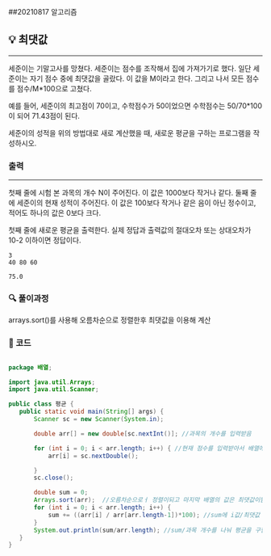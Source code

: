 ##20210817 알고리즘

## 💡 최댓값 
---
세준이는 기말고사를 망쳤다. 세준이는 점수를 조작해서 집에 가져가기로 했다. 일단 세준이는 자기 점수 중에 최댓값을 골랐다. 이 값을 M이라고 한다. 그리고 나서 모든 점수를 점수/M*100으로 고쳤다.

예를 들어, 세준이의 최고점이 70이고, 수학점수가 50이었으면 수학점수는 50/70*100이 되어 71.43점이 된다.

세준이의 성적을 위의 방법대로 새로 계산했을 때, 새로운 평균을 구하는 프로그램을 작성하시오.


### 출력
---
첫째 줄에 시험 본 과목의 개수 N이 주어진다. 이 값은 1000보다 작거나 같다. 둘째 줄에 세준이의 현재 성적이 주어진다. 이 값은 100보다 작거나 같은 음이 아닌 정수이고, 적어도 하나의 값은 0보다 크다.

첫째 줄에 새로운 평균을 출력한다. 실제 정답과 출력값의 절대오차 또는 상대오차가 10-2 이하이면 정답이다.
```
3
40 80 60
```
```
75.0
```
### 🔍 풀이과정
arrays.sort()를 사용해 오름차순으로 정렬한후
최댓값을 이용해 계산 
 ###  👻 코드 

 ```java

package 배열;

import java.util.Arrays;
import java.util.Scanner;

public class 평균 {
    public static void main(String[] args) {
        Scanner sc = new Scanner(System.in);

        double arr[] = new double[sc.nextInt()]; //과목의 개수를 입력받음

        for (int i = 0; i < arr.length; i++) { //현재 점수를 입력받아서 배열에 추가함
            arr[i] = sc.nextDouble();

        }
        sc.close();

        double sum = 0;
        Arrays.sort(arr);  //오름차순으로ㅓ 정렬이되고 마지막 배열의 값은 최댓값이됨
        for (int i = 0; i < arr.length; i++) {
            sum += ((arr[i] / arr[arr.length-1])*100); //sum에 i값/최댓값 * 100을 한결과를 더함
        }
        System.out.println(sum/arr.length); //sum/과목 개수를 나눠 평균을 구함
    }
}

```

 
